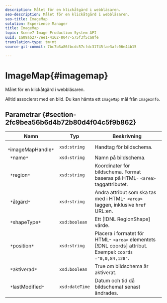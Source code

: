 ```yaml
---
description: Målet för en klickåtgärd i webbläsaren.
seo-description: Målet för en klickåtgärd i webbläsaren.
seo-title: ImageMap
solution: Experience Manager
title: ImageMap
topic: Scene7 Image Production System API
uuid: 1a09ab27-7ee1-4162-8047-575f3f5ca8fe
translation-type: tm+mt
source-git-commit: 7bc7b3a86fbcdc57cfdc31745fae3afc06e44b15

---
```



# ImageMap{#imagemap}

Målet för en klickåtgärd i webbläsaren.

Alltid associerat med en bild. Du kan hämta ett `ImageMap` mål från `ImageInfo`.

## Parametrar {#section-2fc9bea56b6d4b72b80d4f04c5f9b862}

| Namn | Typ | Beskrivning |
|---|---|---|
| ` *`imageMapHandle`*` | `xsd:string` | Handtag för bildschema. |
| ` *`name`*` | `xsd:string` | Namn på bildschema. |
| ` *`region`*` | `xsd:string` | Koordinater för bildschema. Format baseras på HTML- `<area>` taggattributet. |
| ` *`åtgärd`*` | `xsd:string` | Andra attribut som ska tas med i HTML- `<area>` taggen, inklusive `href` URL:en. |
| ` *`shapeType`*` | `xsd:boolean` | Ett [!DNL RegionShape] värde. |
| ` *`position`*` | `xsd:string` | Placera i formatet för HTML- `<area>` elementets [!DNL coords] attribut. Exempel: `coords ="0,0,84,128"`. |
| ` *`aktiverad`*` | `xsd:boolean` | True om bildschema är aktiverat. |
| ` *`lastModified`*` | `xsd:dateTime` | Datum och tid då bildschemat senast ändrades. |


